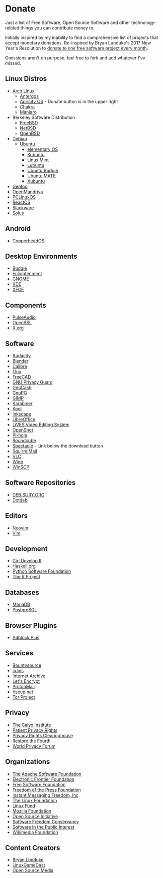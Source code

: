 # Donate

Just a list of Free Software, Open Source Software and other technology-related
things you can contribute money to.

Initially inspired by my inability to find a comprehensive list of projects that
accept monetary donations. Re-inspired by Bryan Lunduke's 2017 New Year's
Resolution to [donate to one free software project every month][resolution].

Omissions aren't on purpose, feel free to fork and add whatever I've missed.

[resolution]: http://www.networkworld.com/article/3160174/linux/new-years-resolution-donate-to-1-free-software-project-every-month.html

## Linux Distros

* [Arch Linux](https://www.archlinux.org/donate/)
  * [Antergos](https://antergos.com/donate/)
  * [Apricity OS](https://apricityos.com/) - Donate button is in the upper right
  * [Chakra](https://chakralinux.org/?donate)
  * [Manjaro](https://manjaro.github.io/donate/)
* Berkeley Software Distribution
  * [FreeBSD](https://www.freebsdfoundation.org/donate/)
  * [NetBSD](https://www.netbsd.org/donations/#how-to-donate)
  * [OpenBSD](https://www.openbsd.org/donations.html)
* [Debian](https://www.debian.org/donations)
  * [Ubuntu](https://www.ubuntu.com/download/desktop/contribute)
    * [elementary OS](https://elementary.io/get-involved)
    * [Kubuntu](https://www.kubuntu.org/contribute-to-kubuntu/)
    * [Linux Mint](https://linuxmint.com/donors.php)
    * [Lubuntu](http://lubuntu.me/donate/)
    * [Ubuntu Budgie](https://budgie-remix.org/support-us/)
    * [Ubuntu MATE](https://ubuntu-mate.org/donate/)
    * [Xubuntu](https://xubuntu.org/donations/)
* [Gentoo](https://www.gentoo.org/donate/)
* [OpenMandriva](https://www.openmandriva.org/donate)
* [PCLinuxOS](http://www.pclinuxos.com/donations/)
* [ReactOS](https://www.reactos.org/donating)
* [Slackware](https://store.slackware.com/cgi-bin/store/slackdonation)
* [Solus](https://solus-project.com/support/)

## Android

* [CopperheadOS](https://copperhead.co/android/donate)

## Desktop Environments

* [Budgie](https://solus-project.com/support/)
* [Enlightenment](https://www.enlightenment.org/contribute)
* [GNOME](https://www.gnome.org/friends/)
* [KDE](https://www.kde.org/community/donations/index.php#money)
* [XFCE](https://www.bountysource.com/teams/xfce)

## Components

* [PulseAudio](https://www.patreon.com/tanuk)
* [OpenSSL](https://www.openssl.org/support/donations.html)
* [X.org](https://www.x.org/wiki/SponsorshipPage/)

## Software

* [Audacity](http://www.audacityteam.org/donate/)
* [Blender](https://www.blender.org/foundation/donation-payment/)
* [Calibre](https://calibre-ebook.com/donate)
* [f.lux](https://justgetflux.com/promo/paypal.html)
* [FreeCAD](https://www.patreon.com/yorikvanhavre)
* [GNU Privacy Guard](https://gpgtools.org/donate.html)
* [GnuCash](https://www.gnucash.org/donate.phtml)
* [GnuPG](https://gnupg.org/donate/index.html)
* [GIMP](https://www.gimp.org/donating/#donate-to-the-project)
* [Karabiner](https://pqrs.org/osx/karabiner/pricing.html.en)
* [Kodi](https://kodi.tv/contribute/donate/)
* [Inkscape](https://inkscape.org/en/support-us/donate/)
* [LibreOffice](https://www.libreoffice.org/donate/)
* [LiVES Video Editing System](http://lives-video.com/index.php?do=donate)
* [OpenShot](https://www.patreon.com/openshot)
* [Pi-hole](https://pi-hole.net/donate/?v=7516fd43adaa)
* [Roundcube](https://roundcube.net/contribute/)
* [Spectacle](https://www.spectacleapp.com/) - Link below the download button
* [SquirrelMail](https://squirrelmail.org/donations.php)
* [VLC](https://www.videolan.org/contribute.html#money)
* [Wine](https://www.winehq.org/donate)
* [WinSCP](https://winscp.net/eng/donate.php)

## Software Repositories

* [DEB.SURY.ORG](https://deb.sury.org/#donate)
* [Dotdeb](https://www.dotdeb.org/donate/)


## Editors

* [Neovim](https://salt.bountysource.com/teams/neovim)
* [Vim](http://www.vim.org/sponsor/)

## Development

* [Girl Develop It](https://www.girldevelopit.com/donate)
* [Haskell.org](https://wiki.haskell.org/Donate_to_Haskell.org)
* [Python Software Foundation](https://www.python.org/psf/donations/)
* [The R Project](https://www.r-project.org/foundation/donations.html)

## Databases

* [MariaDB](https://mariadb.org/donate/)
* [PostgreSQL](https://www.postgresql.org/about/donate_pg_org/)

## Browser Plugins

* [Adblock Plus](https://adblockplus.org/en/contribute#donate)

## Services

* [Bountysource](https://salt.bountysource.com/teams/bountysource)
* [cdnjs](https://www.bountysource.com/teams/cdnjs)
* [Internet Archive](https://archive.org/donate/)
* [Let's Encrypt](https://letsencrypt.org/donate/)
* [ProtonMail](https://protonmail.com/donate)
* [riseup.net](https://riseup.net/en/donate)
* [Tor Project](https://donate.torproject.org/)

## Privacy

* [The Calyx Institute](https://www.calyxinstitute.org/civicrm/contribute/transact?reset=1&id=19)
* [Patient Privacy Rights](https://patientprivacyrights.org/?page_id=8067)
* [Privacy Rights Clearinghouse](https://privacyrights.networkforgood.com/)
* [Restore the Fourth](https://restorethe4th.com/donate-now/)
* [World Privacy Forum](https://www.worldprivacyforum.org/donate/)

## Organizations

* [The Apache Software Foundation](https://www.apache.org/foundation/contributing.html)
* [Electronic Frontier Foundation](https://supporters.eff.org/donate/button)
* [Free Software Foundation](https://www.fsf.org/associate/)
* [Freedom of the Press Foundation](https://freedom.press/)
* [Instant Messaging Freedom, Inc](https://imfreedom.org/donate.php)
* [The Linux Foundation](https://www.linuxfoundation.org/about/linux-donate)
* [Linux Fund](http://www.linuxfund.org/donate/)
* [Mozilla Foundation](https://donate.mozilla.org/en-US/)
* [Open Source Initiative](https://opensource.org/civicrm/contribute/transact?reset=1&id=2)
* [Software Freedom Conservancy](https://sfconservancy.org/supporter/)
* [Software in the Public Interest](http://spi-inc.org/donations/)
* [Wikimedia Foundation](https://donate.wikimedia.org/)

## Content Creators

* [Bryan Lunduke](https://www.patreon.com/bryanlunduke)
* [LinuxGameCast](https://www.patreon.com/linuxgamecast)
* [Open Source Media](https://www.patreon.com/radioopensource)

